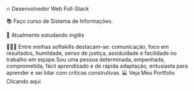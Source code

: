 🔥 Desenvolvedor Web Full-Stack 

 📚 Faço curso de Sistema de Informações.

 🧠 Atualmente estudando inglês 
  
 👩🏾‍🎓 Entre minhas softskills destacam-se: comunicação, foco em resultados, humildade, senso de justiça, assiduidade e facilidade no trabalho em equipe.Sou uma pessoa determinada, empenhada, comprometida, fácil aprendizado e de rápida adaptação, entusiasta para aprender e sei lidar com criticas construtivas.
💻 Veja Meu Portfolio Clicando aqui

